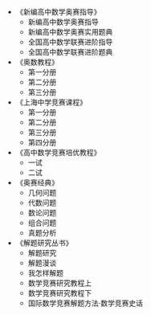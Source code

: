 *	《新编高中数学奥赛指导》
	*	新编高中数学奥赛指导
	*	新编高中数学奥赛实用题典
    *	全国高中数学联赛进阶指导
    *	全国高中数学联赛进阶题典
*	《奥数教程》
	*	第一分册
	*	第二分册
	*	第三分册
*	《上海中学竞赛课程》
	*	第一分册
	*	第二分册
	*	第三分册
	*	第四分册
*	《高中数学竞赛培优教程》
	*	一试
	*	二试
*	《奥赛经典》
	*	几何问题
	*	代数问题
	*	数论问题
	*	组合问题
	*	真题分析
*	《解题研究丛书》
	*	解题研究
	*	解题漫谈
    *	我怎样解题
    *	数学竞赛研究教程上
    *	数学竞赛研究教程下
    *	国际数学竞赛解题方法·数学竞赛史话